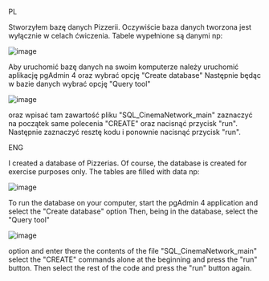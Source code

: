 PL 

Stworzyłem bazę danych Pizzerii. Oczywiście baza danych tworzona jest wyłącznie w celach ćwiczenia. Tabele wypełnione są danymi np:


![image](https://github.com/SebastianK2000/SQL_CinemaNetwork/assets/127401994/3cf3e9f4-c11a-4fd0-b4fa-5f7899ef5809)


Aby uruchomić bazę danych na swoim komputerze należy uruchomić aplikację pgAdmin 4 oraz wybrać opcję "Create database" Następnie będąc w bazie danych wybrać opcję "Query tool"


![image](https://github.com/SebastianK2000/SQL_CinemaNetwork/assets/127401994/333de22a-3285-416e-bcf6-1236103ecf5d)


oraz wpisać tam zawartość pliku "SQL_CinemaNetwork_main" zaznaczyć na początek same polecenia "CREATE" oraz nacisnąć przycisk "run". Następnie zaznaczyć resztę kodu i ponownie nacisnąć przycisk "run". 



ENG

I created a database of Pizzerias. Of course, the database is created for exercise purposes only. The tables are filled with data np:


![image](https://github.com/SebastianK2000/SQL_CinemaNetwork/assets/127401994/26b072bf-2384-434f-9ab6-0ae0d990c689)


To run the database on your computer, start the pgAdmin 4 application and select the "Create database" option Then, being in the database, select the "Query tool"


![image](https://github.com/SebastianK2000/SQL_CinemaNetwork/assets/127401994/2d40e6df-bdf5-4629-b6cd-631c19dc6570)


option and enter there the contents of the file "SQL_CinemaNetwork_main" select the "CREATE" commands alone at the beginning and press the "run" button. Then select the rest of the code and press the "run" button again. 


